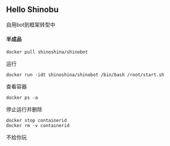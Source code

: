 ## Hello Shinobu
自用bot到框架转型中

#### 半成品
```
docker pull shinoshina/shinobot
```
运行
```
docker run -idt shinoshina/shinobot /bin/bash /root/start.sh
```
查看容器
```
docker ps -a
```
停止运行并删除
```
docker stop containerid 
docker rm -v containerid
```
不给你玩
